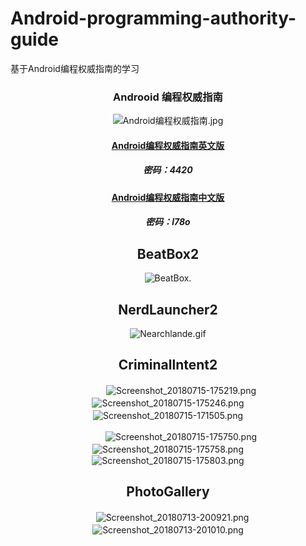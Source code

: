 # Android-programming-authority-guide
基于Android编程权威指南的学习

<div align="center">
  
  ### Androoid 编程权威指南
  
  ![Android编程权威指南.jpg](https://upload-images.jianshu.io/upload_images/9140378-c1ae52bf74349d56.jpg?imageMogr2/auto-orient/strip%7CimageView2/2/w/240)
  
  #### [Android编程权威指南英文版](https://pan.baidu.com/s/1RoCuCPFtfiRoUL2IvJujnQ)
  ##### 密码：4420
  
  #### [Android编程权威指南中文版](https://pan.baidu.com/s/1QvoY8lwhCoGce9ZLz3-n4Q)
  ##### 密码：l78o

## BeatBox2

![BeatBox.](https://upload-images.jianshu.io/upload_images/9140378-12f2f0a2e253844f.gif?imageMogr2/auto-orient/strip%7CimageView2/2/w/240)

## NerdLauncher2

![Nearchlande.gif](https://upload-images.jianshu.io/upload_images/9140378-caff79743367612c.gif?imageMogr2/auto-orient/strip%7CimageView2/2/w/240)

## Criminallntent2


　　　![Screenshot_20180715-175219.png](https://upload-images.jianshu.io/upload_images/9140378-bbb0273d1ff1c1a7.png?imageMogr2/auto-orient/strip%7CimageView2/2/w/240)　　　![Screenshot_20180715-175246.png](https://upload-images.jianshu.io/upload_images/9140378-831ecbbe79226217.png?imageMogr2/auto-orient/strip%7CimageView2/2/w/240)　　　![Screenshot_20180715-171505.png](https://upload-images.jianshu.io/upload_images/9140378-8e0a877be24a455b.png?imageMogr2/auto-orient/strip%7CimageView2/2/w/240)　　
  
　　　![Screenshot_20180715-175750.png](https://upload-images.jianshu.io/upload_images/9140378-77849107424d02be.png?imageMogr2/auto-orient/strip%7CimageView2/2/w/240)　　　![Screenshot_20180715-175758.png](https://upload-images.jianshu.io/upload_images/9140378-e528a27d45bf846e.png?imageMogr2/auto-orient/strip%7CimageView2/2/w/240)　　　![Screenshot_20180715-175803.png](https://upload-images.jianshu.io/upload_images/9140378-fd734f0db48a4d87.png?imageMogr2/auto-orient/strip%7CimageView2/2/w/240)



## PhotoGallery

　　　　　　　　　![Screenshot_20180713-200921.png](https://upload-images.jianshu.io/upload_images/9140378-6d53d3b42b4ded04.png?imageMogr2/auto-orient/strip%7CimageView2/2/w/240)　　　　　　　　 ![Screenshot_20180713-201010.png](https://upload-images.jianshu.io/upload_images/9140378-d55b9490519113d4.png?imageMogr2/auto-orient/strip%7CimageView2/2/w/240)　　　　　


  
</div>
